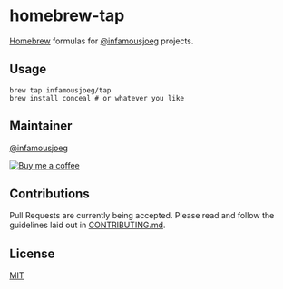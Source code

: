 # homebrew-tap

[Homebrew](http://brew.sh/) formulas for [@infamousjoeg](https://github.com/infamousjoeg) projects.

## Usage

```shell
brew tap infamousjoeg/tap
brew install conceal # or whatever you like
```

## Maintainer

[@infamousjoeg](https://github.com/infamousjoeg)

[![Buy me a coffee][buymeacoffee-shield]][buymeacoffee]

[buymeacoffee]: https://www.buymeacoffee.com/infamousjoeg
[buymeacoffee-shield]: https://www.buymeacoffee.com/assets/img/custom_images/orange_img.png

## Contributions

Pull Requests are currently being accepted.  Please read and follow the guidelines laid out in [CONTRIBUTING.md]().

## License

[MIT](LICENSE)
